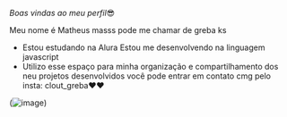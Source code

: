 *Boas vindas ao meu perfil*😎

Meu nome é Matheus masss pode me chamar de greba ks
- Estou estudando na Alura
Estou me desenvolvendo na linguagem javascript
- Utilizo esse espaço para minha organização e compartilhamento dos neu projetos desenvolvidos
você pode entrar em contato cmg pelo insta:
  clout_greba❤❤

(![image](https://github.com/Matheus250907/clout_greba/assets/138296803/3a43a19a-fef3-4c47-9ad8-12e0469788c0))
